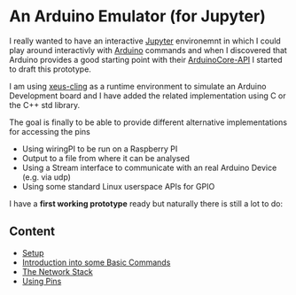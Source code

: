 # An Arduino Emulator (for Jupyter)

I really wanted to have an interactive [Jupyter](https://jupyter.org/) environemnt in which I could play around interactivly with [Arduino](https://www.arduino.cc/) commands and when I discovered that Arduino provides a good starting point with their [ArduinoCore-API](https://github.com/arduino/ArduinoCore-API/tree/105276f8d81413391b14a3dc6c80180ee9e33d56) I started to draft this prototype.

I am using [xeus-cling](https://github.com/jupyter-xeus/xeus-cling) as a runtime environment to simulate an Arduino Development board and I have added the related implementation using C or the C++ std library.

The goal is finally to be able to provide different alternative implementations for accessing the pins
- Using wiringPI to be run on a Raspberry PI
- Output to a file from where it can be analysed
- Using a Stream interface to communicate with an real Arduino Device (e.g. via udp)
- Using some standard Linux userspace APIs for GPIO

I have a __first working prototype__ ready but naturally there is still a lot to do:

## Content
- [Setup](01-Setup.ipynb)
- [Introduction into some Basic Commands](02-BasicCommands.ipynb)
- [The Network Stack](03-Network.ipynb)
- [Using Pins](04-Pins.ipynb)